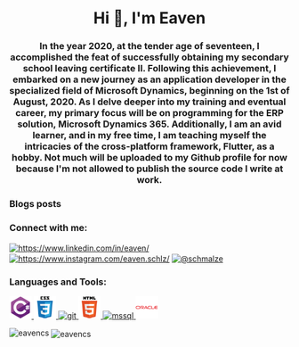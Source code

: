 <h1 align="center">Hi 👋, I'm Eaven</h1>
<h3 align="center">In the year 2020, at the tender age of seventeen, I accomplished the feat of successfully obtaining my secondary school leaving certificate II. Following this achievement, I embarked on a new journey as an application developer in the specialized field of Microsoft Dynamics, beginning on the 1st of August, 2020. As I delve deeper into my training and eventual career, my primary focus will be on programming for the ERP solution, Microsoft Dynamics 365. Additionally, I am an avid learner, and in my free time, I am teaching myself the intricacies of the cross-platform framework, Flutter, as a hobby. Not much will be uploaded to my Github profile for now because I'm not allowed to publish the source code I write at work.</h3>

### Blogs posts
<!-- BLOG-POST-LIST:START -->
<!-- BLOG-POST-LIST:END -->

<h3 align="left">Connect with me:</h3>
<p align="left">
<a href="https://linkedin.com/in/https://www.linkedin.com/in/eaven/" target="blank"><img align="center" src="https://raw.githubusercontent.com/rahuldkjain/github-profile-readme-generator/master/src/images/icons/Social/linked-in-alt.svg" alt="https://www.linkedin.com/in/eaven/" height="30" width="40" /></a>
<a href="https://instagram.com/https://www.instagram.com/eaven.schlz/" target="blank"><img align="center" src="https://raw.githubusercontent.com/rahuldkjain/github-profile-readme-generator/master/src/images/icons/Social/instagram.svg" alt="https://www.instagram.com/eaven.schlz/" height="30" width="40" /></a>
<a href="https://medium.com/@schmalze" target="blank"><img align="center" src="https://raw.githubusercontent.com/rahuldkjain/github-profile-readme-generator/master/src/images/icons/Social/medium.svg" alt="@schmalze" height="30" width="40" /></a>
</p>

<h3 align="left">Languages and Tools:</h3>
<p align="left"> <a href="https://www.w3schools.com/cs/" target="_blank" rel="noreferrer"> <img src="https://raw.githubusercontent.com/devicons/devicon/master/icons/csharp/csharp-original.svg" alt="csharp" width="40" height="40"/> </a> <a href="https://www.w3schools.com/css/" target="_blank" rel="noreferrer"> <img src="https://raw.githubusercontent.com/devicons/devicon/master/icons/css3/css3-original-wordmark.svg" alt="css3" width="40" height="40"/> </a> <a href="https://git-scm.com/" target="_blank" rel="noreferrer"> <img src="https://www.vectorlogo.zone/logos/git-scm/git-scm-icon.svg" alt="git" width="40" height="40"/> </a> <a href="https://www.w3.org/html/" target="_blank" rel="noreferrer"> <img src="https://raw.githubusercontent.com/devicons/devicon/master/icons/html5/html5-original-wordmark.svg" alt="html5" width="40" height="40"/> </a> <a href="https://www.microsoft.com/en-us/sql-server" target="_blank" rel="noreferrer"> <img src="https://www.svgrepo.com/show/303229/microsoft-sql-server-logo.svg" alt="mssql" width="40" height="40"/> </a> <a href="https://www.oracle.com/" target="_blank" rel="noreferrer"> <img src="https://raw.githubusercontent.com/devicons/devicon/master/icons/oracle/oracle-original.svg" alt="oracle" width="40" height="40"/> </a> </p>

<p><img align="left" src="https://github-readme-stats.vercel.app/api/top-langs?username=eavencs&show_icons=true&locale=en&layout=compact" alt="eavencs" /></p>

<p>&nbsp;<img align="center" src="https://github-readme-stats.vercel.app/api?username=eavencs&show_icons=true&locale=en" alt="eavencs" /></p>

